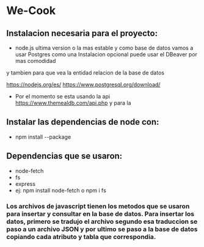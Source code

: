 # We-Cook
## Instalacion necesaria para el proyecto:
- node.js ultima version o la mas estable y como base de datos vamos a usar Postgres como una Instalacion opcional puede usar el DBeaver por mas comodidad

y tambien para que vea la entidad relacion de la base de datos 

https://nodejs.org/es/
https://www.postgresql.org/download/
- Por el momento se esta usando la api https://www.themealdb.com/api.php y para la
## Instalar las dependencias de node con:
- npm install --package 
## Dependencias que se usaron:
- node-fetch
- fs
- express
- ej: npm install node-fetch o npm i fs
### Los archivos de javascript tienen los metodos que se usaron para insertar y consultar en la base de datos. Para insertar los datos, primero se tradujo el archivo segundo esa traduccion se paso a un archivo JSON y por ultimo se paso a la base de datos copiando cada atributo y tabla que correspondia.
